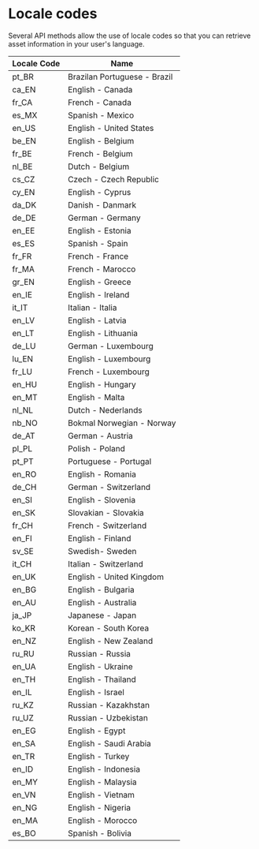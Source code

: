 
# Locale codes

Several API methods allow the use of locale codes so that you can retrieve asset information in your user's language.


| Locale Code | Name |
| ----- | ----- |
| pt_BR | Brazilan Portuguese - Brazil |
| ca_EN | English - Canada |
| fr_CA | French - Canada |
| es_MX | Spanish - Mexico |
| en_US | English - United States |
| be_EN | English - Belgium |
| fr_BE | French - Belgium |
| nl_BE | Dutch - Belgium |
| cs_CZ | Czech - Czech Republic |
| cy_EN | English - Cyprus |
| da_DK | Danish - Danmark |
| de_DE | German - Germany |
| en_EE | English - Estonia |
| es_ES | Spanish - Spain |
| fr_FR | French - France |
| fr_MA | French - Marocco |
| gr_EN | English - Greece |
| en_IE | English - Ireland |
| it_IT | Italian - Italia |
| en_LV | English - Latvia |
| en_LT | English - Lithuania |
| de_LU | German - Luxembourg |
| lu_EN | English - Luxembourg |
| fr_LU | French - Luxembourg |
| en_HU | English - Hungary |
| en_MT | English - Malta |
| nl_NL | Dutch - Nederlands |
| nb_NO | Bokmal Norwegian - Norway |
| de_AT | German - Austria |
| pl_PL | Polish - Poland |
| pt_PT | Portuguese - Portugal |
| en_RO | English - Romania |
| de_CH | German - Switzerland |
| en_SI | English - Slovenia |
| en_SK | Slovakian - Slovakia |
| fr_CH | French - Switzerland |
| en_FI | English - Finland |
| sv_SE | Swedish- Sweden |
| it_CH | Italian - Switzerland |
| en_UK | English - United Kingdom |
| en_BG | English - Bulgaria |
| en_AU | English - Australia |
| ja_JP | Japanese - Japan |
| ko_KR | Korean - South Korea |
| en_NZ | English - New Zealand |
| ru_RU | Russian - Russia |
| en_UA | English - Ukraine |
| en_TH | English - Thailand |
| en_IL | English - Israel |
| ru_KZ | Russian - Kazakhstan |
| ru_UZ | Russian - Uzbekistan |
| en_EG | English - Egypt |
| en_SA | English - Saudi Arabia |
| en_TR | English - Turkey |
| en_ID | English - Indonesia |
| en_MY | English - Malaysia |
| en_VN | English - Vietnam |
| en_NG | English - Nigeria |
| en_MA | English - Morocco |
| es_BO | Spanish - Bolivia |
